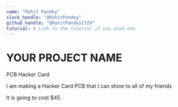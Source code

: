 ```yaml
---
name: "Rohit Pandey"
slack_handle: "@RohitPandey"
github_handle: "@RohitPandey1729"
tutorial: # Link to the tutorial if you used one
---
```


# YOUR PROJECT NAME
PCB Hacker Card
<!-- Describe your board in 2-3 sentences. What are you making? What will it do? -->
I am making a Hacker Card PCB that I can show to all of my friends
<!-- How much is it going to cost? -->
It is going to cost $45
<!-- Tell us a little bit about your design process. What were some challenges? What helped? ***Totally optional*** -->
